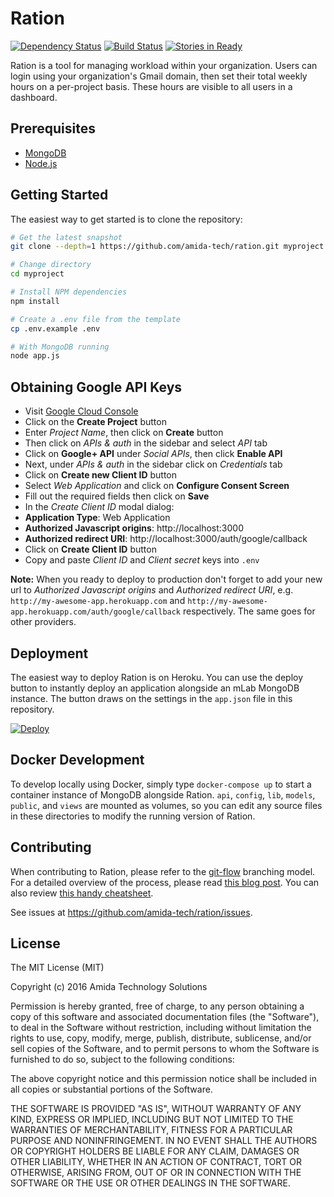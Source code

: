 # Ration 
[![Dependency Status](https://david-dm.org/amida-tech/ration/status.svg?style=flat)](https://david-dm.org/amida-tech/ration)
[![Build Status](https://circleci.com/gh/amida-tech/ration.png?style=shield&circle-token=903c4db5360a4ad7fd73acb866dfdc990d22fc63)](https://circleci.com/gh/amida-tech/ration)
[![Stories in Ready](https://badge.waffle.io/amida-tech/ration.png?label=ready&title=Ready)](https://waffle.io/amida-tech/ration)

Ration is a tool for managing workload within your organization. Users can login using your organization's Gmail domain, then set their total weekly hours on a per-project basis.
These hours are visible to all users in a dashboard.

Prerequisites
-------------

- [MongoDB](https://www.mongodb.org/downloads)
- [Node.js](http://nodejs.org)

Getting Started
---------------

The easiest way to get started is to clone the repository:

```bash
# Get the latest snapshot
git clone --depth=1 https://github.com/amida-tech/ration.git myproject

# Change directory
cd myproject

# Install NPM dependencies
npm install

# Create a .env file from the template
cp .env.example .env

# With MongoDB running
node app.js
```

Obtaining Google API Keys
------------------

- Visit [Google Cloud Console](https://cloud.google.com/console/project)
- Click on the **Create Project** button
- Enter *Project Name*, then click on **Create** button
- Then click on *APIs & auth* in the sidebar and select *API* tab
- Click on **Google+ API** under *Social APIs*, then click **Enable API**
- Next, under *APIs & auth* in the sidebar click on *Credentials* tab
- Click on **Create new Client ID** button
- Select *Web Application* and click on **Configure Consent Screen**
- Fill out the required fields then click on **Save**
- In the *Create Client ID* modal dialog:
 - **Application Type**: Web Application
 - **Authorized Javascript origins**: http://localhost:3000
 - **Authorized redirect URI**: http://localhost:3000/auth/google/callback
- Click on **Create Client ID** button
- Copy and paste *Client ID* and *Client secret* keys into `.env`

**Note:** When you ready to deploy to production don't forget to
add your new url to *Authorized Javascript origins* and *Authorized redirect URI*,
e.g. `http://my-awesome-app.herokuapp.com` and
`http://my-awesome-app.herokuapp.com/auth/google/callback` respectively.
The same goes for other providers.

Deployment
----------

The easiest way to deploy Ration is on Heroku. You can use the deploy button to instantly deploy an application alongside an mLab MongoDB instance.
The button draws on the settings in the `app.json` file in this repository.

[![Deploy](https://www.herokucdn.com/deploy/button.svg)](https://heroku.com/deploy)

Docker Development
------------------

To develop locally using Docker, simply type `docker-compose up` to start a container
instance of MongoDB alongside Ration. `api`, `config`, `lib`, `models`, `public`, and `views` are
mounted as volumes, so you can edit any source files in these directories to modify the
running version of Ration.

Contributing
------------
When contributing to Ration, please refer to the [git-flow](https://github.com/nvie/gitflow) branching model.
For a detailed overview of the process, please read [this blog post](http://nvie.com/posts/a-successful-git-branching-model/).
You can also review [this handy cheatsheet](http://danielkummer.github.io/git-flow-cheatsheet/).

See issues at https://github.com/amida-tech/ration/issues.

License
-------

The MIT License (MIT)

Copyright (c) 2016 Amida Technology Solutions

Permission is hereby granted, free of charge, to any person obtaining a copy of this software and associated documentation files (the "Software"), to deal in the Software without restriction, including without limitation the rights to use, copy, modify, merge, publish, distribute, sublicense, and/or sell copies of the Software, and to permit persons to whom the Software is furnished to do so, subject to the following conditions:

The above copyright notice and this permission notice shall be included in all copies or substantial portions of the Software.

THE SOFTWARE IS PROVIDED "AS IS", WITHOUT WARRANTY OF ANY KIND, EXPRESS OR IMPLIED, INCLUDING BUT NOT LIMITED TO THE WARRANTIES OF MERCHANTABILITY, FITNESS FOR A PARTICULAR PURPOSE AND NONINFRINGEMENT. IN NO EVENT SHALL THE AUTHORS OR COPYRIGHT HOLDERS BE LIABLE FOR ANY CLAIM, DAMAGES OR OTHER LIABILITY, WHETHER IN AN ACTION OF CONTRACT, TORT OR OTHERWISE, ARISING FROM, OUT OF OR IN CONNECTION WITH THE SOFTWARE OR THE USE OR OTHER DEALINGS IN THE SOFTWARE.
